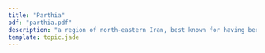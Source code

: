```yaml
---
title: "Parthia"
pdf: "parthia.pdf"
description: "a region of north-eastern Iran, best known for having been the political and cultural base of the rulers of the Parthian Empire."
template: topic.jade
---
```


